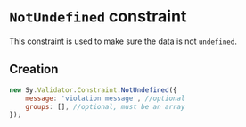 # `NotUndefined` constraint

This constraint is used to make sure the data is not `undefined`.

## Creation

```js
new Sy.Validator.Constraint.NotUndefined({
    message: 'violation message', //optional
    groups: [], //optional, must be an array
});
```